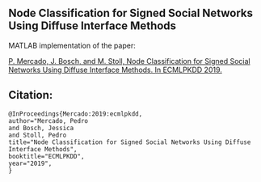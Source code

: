 ## Node Classification for Signed Social Networks Using Diffuse Interface Methods

MATLAB implementation of the paper:

[P. Mercado, J. Bosch, and M. Stoll, Node Classification for Signed Social Networks Using Diffuse Interface Methods. In ECMLPKDD 2019.](https://arxiv.org/abs/1809.06432)

## Citation:
```
@InProceedings{Mercado:2019:ecmlpkdd,
author="Mercado, Pedro
and Bosch, Jessica
and Stoll, Pedro
title="Node Classification for Signed Social Networks Using Diffuse Interface Methods",
booktitle="ECMLPKDD",
year="2019",
}
